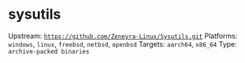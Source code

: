 # sysutils
Upstream: [`https://github.com/Zeneyra-Linux/Sysutils.git`](https://github.com/Zeneyra-Linux/Sysutils.git)
Platforms: `windows`, `linux`, `freebsd`, `netbsd`, `openbsd`
Targets: `aarch64`, `x86_64`
Type: `archive-packed binaries`